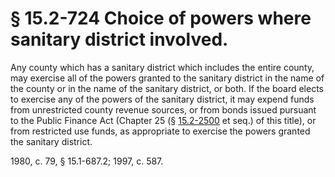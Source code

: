 # § 15.2-724 Choice of powers where sanitary district involved.

<p>Any county which has a sanitary district which includes the entire county, may exercise all of the powers granted to the sanitary district in the name of the county or in the name of the sanitary district, or both. If the board elects to exercise any of the powers of the sanitary district, it may expend funds from unrestricted county revenue sources, or from bonds issued pursuant to the Public Finance Act (Chapter 25 (§ <a href='http://law.lis.virginia.gov/vacode/15.2-2500/'>15.2-2500</a> et seq.) of this title), or from restricted use funds, as appropriate to exercise the powers granted the sanitary district.</p><p>1980, c. 79, § 15.1-687.2; 1997, c. 587.</p>
